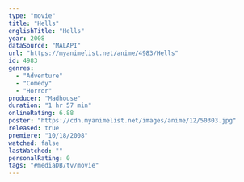 ```yaml
---
type: "movie"
title: "Hells"
englishTitle: "Hells"
year: 2008
dataSource: "MALAPI"
url: "https://myanimelist.net/anime/4983/Hells"
id: 4983
genres: 
  - "Adventure"
  - "Comedy"
  - "Horror"
producer: "Madhouse"
duration: "1 hr 57 min"
onlineRating: 6.88
poster: "https://cdn.myanimelist.net/images/anime/12/50303.jpg"
released: true
premiere: "10/18/2008"
watched: false
lastWatched: ""
personalRating: 0
tags: "#mediaDB/tv/movie"
---
```

